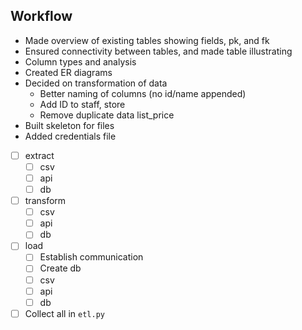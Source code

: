 ## Workflow

- Made overview of existing tables showing fields, pk, and fk
- Ensured connectivity between tables, and made table illustrating
- Column types and analysis
- Created ER diagrams
- Decided on transformation of data
  - Better naming of columns (no id/name appended)
  - Add ID to staff, store
  - Remove duplicate data list_price
- Built skeleton for files
- Added credentials file

- [ ] extract
  - [ ] csv
  - [ ] api
  - [ ] db
- [ ] transform
  - [ ] csv
  - [ ] api
  - [ ] db
- [ ] load
  - [ ] Establish communication
  - [ ] Create db
  - [ ] csv
  - [ ] api
  - [ ] db
- [ ] Collect all in `etl.py`